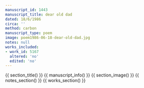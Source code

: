```yaml
---
manuscript_id: 1443
manuscript_title: dear old dad
dated: 18/6/1986
circa: ''
method: carbon
manuscript_type: poem
image: poem1986-06-18-dear-old-dad.jpg
notes: null
works_included:
- work_id: 5167
  altered: 'no'
  edited: 'no'
---
```


{{ section_title() }}
{{ manuscript_info() }}
{{ section_image() }}
{{ notes_section() }}
{{ works_section() }}
